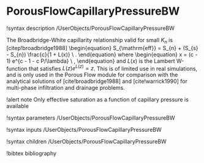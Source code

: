 # PorousFlowCapillaryPressureBW

!syntax description /UserObjects/PorousFlowCapillaryPressureBW

The Broadbridge-White capillarity relationship valid for small $K_{n}$ is [citep!broadbridge1988]
\begin{equation}
S_{\mathrm{eff}} = S_{n} + (S_{s} - S_{n}) \frac{c}{1 + L(x)} \ .
\end{equation}
where
\begin{equation}
x = (c - 1) e^{c - 1 - c P/\lambda} \ ,
\end{equation}
and $L(x)$ is the Lambert W-function that satisfies $L(z)e^{L(z)}=z$.  This is of limited use in real
simulations, and is only used in the Porous Flow module for comparison with the analytical solutions
of [cite!broadbridge1988] and [cite!warrick1990] for multi-phase infiltration and drainage
problems.

!alert note
Only effective saturation as a function of capillary pressure is available

!syntax parameters /UserObjects/PorousFlowCapillaryPressureBW

!syntax inputs /UserObjects/PorousFlowCapillaryPressureBW

!syntax children /UserObjects/PorousFlowCapillaryPressureBW

!bibtex bibliography
